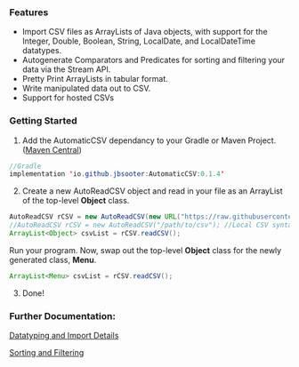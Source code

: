 ### Features

- Import CSV files as ArrayLists of Java objects, with support for the Integer, Double, Boolean, String, LocalDate, and LocalDateTime datatypes. 
- Autogenerate Comparators and Predicates for sorting and filtering your data via the Stream API. 
- Pretty Print ArrayLists in tabular format. 
- Write manipulated data out to CSV. 
- Support for hosted CSVs

### Getting Started 


1. Add the AutomaticCSV dependancy to your Gradle or Maven Project. ([Maven Central](https://mvnrepository.com/artifact/io.github.jbsooter/AutomaticCSV))

  ```Java
  //Gradle
  implementation 'io.github.jbsooter:AutomaticCSV:0.1.4'
  ```
  
2. Create a new AutoReadCSV object and read in your file as an ArrayList of the top-level **Object** class. 

```Java
AutoReadCSV rCSV = new AutoReadCSV(new URL("https://raw.githubusercontent.com/jbsooter/AutomaticCSV/2121390239d2e3b4e2dd19045cb06d018e53fb83/data/menu.csv"),"Menu.csv");
//AutoReadCSV rCSV = new AutoReadCSV("/path/to/csv"); //Local CSV syntax
ArrayList<Object> csvList = rCSV.readCSV();
```

Run your program. Now, swap out the top-level **Object** class for the newly generated class, **Menu**. 
```Java
ArrayList<Menu> csvList = rCSV.readCSV();
```
3. Done!

### Further Documentation: 

[Datatyping and Import Details](Datatype.md)

[Sorting and Filtering](SortingFiltering.md)


